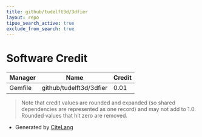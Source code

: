 ```yaml
---
title: github/tudelft3d/3dfier
layout: repo
tipue_search_active: true
exclude_from_search: true
---
```

# Software Credit

|Manager|Name|Credit|
|-------|----|------|
|Gemfile|github/tudelft3d/3dfier|0.01|


> Note that credit values are rounded and expanded (so shared dependencies are represented as one record) and may not add to 1.0. Rounded values that hit zero are removed.


- Generated by [CiteLang](https://github.com/vsoch/citelang)
